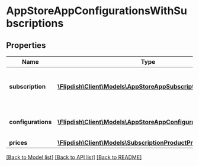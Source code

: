 # AppStoreAppConfigurationsWithSubscriptions

## Properties
Name | Type | Description | Notes
------------ | ------------- | ------------- | -------------
**subscription** | [**\Flipdish\\Client\Models\AppStoreAppSubscriptionSummary**](AppStoreAppSubscriptionSummary.md) | Subscription information for the AppId for the AppStoreApp | [optional] 
**configurations** | [**\Flipdish\\Client\Models\AppStoreAppConfigurationSummary[]**](AppStoreAppConfigurationSummary.md) | Configurations for the AppId for the AppStoreApp | [optional] 
**prices** | [**\Flipdish\\Client\Models\SubscriptionProductPriceInfo[]**](SubscriptionProductPriceInfo.md) | Prices | [optional] 

[[Back to Model list]](../README.md#documentation-for-models) [[Back to API list]](../README.md#documentation-for-api-endpoints) [[Back to README]](../README.md)



